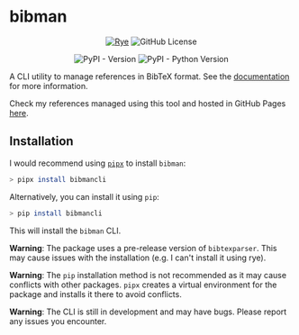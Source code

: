 # bibman

<center>

[![Rye](https://img.shields.io/endpoint?url=https://raw.githubusercontent.com/astral-sh/rye/main/artwork/badge.json)](https://rye.astral.sh)
![GitHub License](https://img.shields.io/github/license/parzival1918/bibman)

![PyPI - Version](https://img.shields.io/pypi/v/bibmancli)
![PyPI - Python Version](https://img.shields.io/pypi/pyversions/bibmancli)

</center>

A CLI utility to manage references in BibTeX format. See the [documentation](https://parzival1918.github.io/bibman/) for more information.

Check my references managed using this tool and hosted in GitHub Pages [here](https://parzival1918.github.io/references/).

## Installation

I would recommend using [`pipx`](https://github.com/pypa/pipx) to install `bibman`:

```bash
> pipx install bibmancli
```

Alternatively, you can install it using `pip`:

```bash
> pip install bibmancli
```

This will install the `bibman` CLI.

**Warning**: The package uses a pre-release version of `bibtexparser`. This may cause issues with the installation (e.g. I can't install it using rye).

**Warning**: The `pip` installation method is not recommended as it may cause conflicts with other packages. `pipx` creates a virtual environment for the package and installs it there to avoid conflicts.

**Warning**: The CLI is still in development and may have bugs. Please report any issues you encounter.